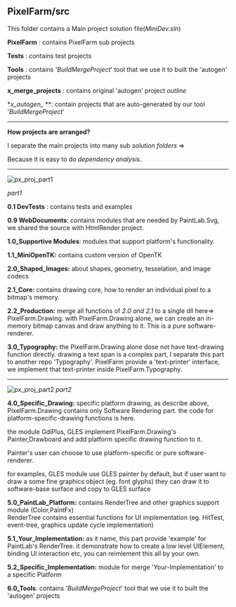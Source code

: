 PixelFarm/src
---

This folder contains a Main project solution file(_MiniDev.sln_)


**PixelFarm** : contains PixelFarm sub projects

**Tests** : contains test projects

**Tools** : contains '_BuildMergeProject_' tool that we use it to built the 'autogen' projects

**x_merge_projects** : contains original 'autogen' project _outline_

**x_autogen_* **: contain projects that are auto-generated by our tool '_BuildMergeProject_'

---

**How projects are arranged?**
 

I separate the main projects into many sub _solution folders_ =>

Because it is easy to do _dependency analysis_.

---
 
![px_proj_part1](https://user-images.githubusercontent.com/7447159/78972144-43da0200-7b37-11ea-8288-c7bb3d4b706b.png)

_part1_



**0.1 DevTests** :  contains tests and examples

**0.9 WebDocuments**: contains modules that are needed by PaintLab.Svg, we shared the source with HtmlRender project.

**1.0_Supportive Modules**: modules that support platform's functionality.

**1.1_MiniOpenTK:** contains custom version of OpenTK



**2.0_Shaped_Images:** about shapes, geometry, tesselation, and image codecs

**2.1_Core:** contains drawing core, how to render an individual pixel to a bitmap's memory. 

**2.2_Production:** merge all functions of *2.0 and 2.1* to a single dll here=> PixelFarm.Drawing.
                    with PixelFarm.Drawing alone, we can create an in-memory bitmap canvas and 
					draw anything to it. This is a pure software-renderer.					

**3.0_Typography:** the PixelFarm.Drawing alone dose not have text-drawing function directly.
				  drawing a text span is a complex part, I separate this part to another repo 'Typography'.
				  PixelFarm provide a 'text-printer' interface, we implement that text-printer inside
				  PixelFarm.Typography.				  
				  

---

![px_proj_part2](https://user-images.githubusercontent.com/7447159/77893733-83366200-729e-11ea-85d1-6aff03eca45b.png)
_part2_ 
 
 **4.0_Specific_Drawing:** specific platform drawing, as describe above,
        PixelFarm.Drawing contains only Software Rendering part.
		the code for platform-specific-drawing functions is here.
						   
the module GdiPlus, GLES implement PixelFarm.Drawing's Painter,Drawboard
and add platform specific drawing function to it. 
						   
Painter's user can choose to use platform-specific or pure software-renderer.
						   
for examples, GLES module use GLES painter by default, but
if user want to draw a some fine graphics object (eg. font glyphs)
they can draw it to software-base surface and copy to GLES surface
						   
						   						   
						   
**5.0_PaintLab_Platform:** contains RenderTree and other graphics support module (Color,PaintFx)					   
RenderTree contains essential functions for UI implementation (eg. HitTest,
event-tree, graphics update cycle implementation)

**5.1_Your_Implementation:** as it name, this part provide 'example' for PaintLab's RenderTree.
                          it demonstrate how to create a low level UIElement,
						  binding UI interaction etc, you can reimlement this all by your own.
						  
**5.2_Specific_Implementation:** module for merge 'Your-Implementation' to a specific Platform

**6.0_Tools**: contains '_BuildMergeProject_' tool that we use it to built the 'autogen' projects

						  
						   
						   
						    
						   
 






